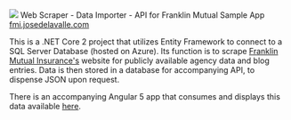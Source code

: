 <img src="http://me.josedelavalle.com/images/JoseDeLavalleLogo.png" />
Web Scraper - Data Importer - API for Franklin Mutual Sample App
<a target="_blank" href="https://fmi.josedelavalle.com">fmi.josedelavalle.com</a>

This is a .NET Core 2 project that utilizes Entity Framework to connect to a SQL Server Database (hosted on Azure).  Its function is to scrape <a target="_blank" href="https://www.fmiweb.com">Franklin Mutual Insurance's</a> website for publicly available agency data and blog entries.  Data is then stored in a database for accompanying API, to dispense JSON upon request.

There is an accompanying Angular 5 app that consumes and displays this data available <a target="_blank" href="http://github.com/josedelavalle/FranklinMutualApp">here</a>.

